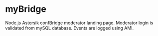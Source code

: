myBridge
========

Node.js Astersik confBridge moderator landing page.  Moderator login is validated from mySQL database.  Events are logged using AMI.
